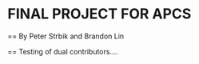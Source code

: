FINAL PROJECT FOR APCS
====

==
By Peter Strbik and Brandon Lin

==
Testing of dual contributors....
